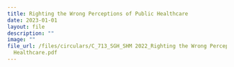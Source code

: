 ```yaml
---
title: Righting the Wrong Perceptions of Public Healthcare
date: 2023-01-01
layout: file
description: ""
image: ""
file_url: /files/circulars/C_713_SGH_SHM 2022_Righting the Wrong Perceptions of Public
  Healthcare.pdf
---
```

